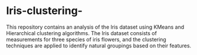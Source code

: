 # Iris-clustering-
This repository contains an analysis of the Iris dataset using KMeans and Hierarchical clustering algorithms. The Iris dataset consists of measurements for three species of iris flowers, and the clustering techniques are applied to identify natural groupings based on their features.

